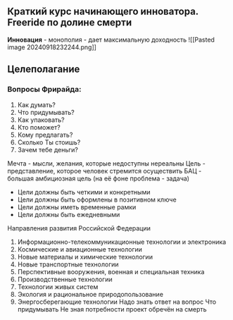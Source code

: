 ## Краткий курс начинающего инноватора. Freeride по долине смерти
**Инновация** - монополия - дает максимальную доходность
![[Pasted image 20240918232244.png]]
## Целеполагание
### Вопросы Фрирайда:
1. Как думать?
2. Что придумывать?
3. Как упаковать?
4. Кто поможет?
5. Кому предлагать?
6. Сколько Ты стоишь?
7. Зачем тебе деньги?

Мечта - мысли, желания, которые недоступны нереальны
Цель - представление, которое человек стремится осуществить
БАЦ - большая амбициозная цель (на её фоне проблема - задача)

- Цели должны быть четкими и конкретными
- Цели должны быть оформлены в позитивном ключе
- Цели должны иметь временные рамки
- Цели должны быть ежедневными

Направления развития Российской Федерации
1. Информационно-телекоммуникационные технологии и электроника
2. Космические и авиационные технологии
3. Новые материалы и химические технологии
4. Новые транспортные технологии
5. Перспективные вооружения, военная и специальная техника
6. Производственные технологии
7. Технологии живых систем
8. Экология и рациональное природопользование
9. Энергосберегающие технологии
Надо знать ответ на вопрос Что придумывать
Не зная потребности проект обречён на смерть